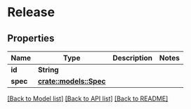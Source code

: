 # Release

## Properties

Name | Type | Description | Notes
------------ | ------------- | ------------- | -------------
**id** | **String** |  | 
**spec** | [**crate::models::Spec**](Spec.md) |  | 

[[Back to Model list]](../README.md#documentation-for-models) [[Back to API list]](../README.md#documentation-for-api-endpoints) [[Back to README]](../README.md)


